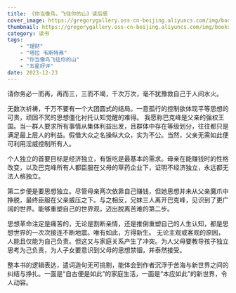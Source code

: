 ```yaml
---
title: 《你当像鸟，飞往你的山》读后感
cover_image: https://gregorygallery.oss-cn-beijing.aliyuncs.com/img/books.jpeg
thumbnail: https://gregorygallery.oss-cn-beijing.aliyuncs.com/img/books.jpeg
category: 读书
tags: 
    - "理财"
    - "塔拉 韦斯特弗"
    - "你当像鸟飞往你的山"
    - "五星好评"
date: 2023-12-23
---
```


请你务必一而再，再而三，三而不竭，千次万次，毫不犹豫救自己于人间水火。

无数次祈祷，千万不要有一个大团圆式的结局。一意孤行的控制欲体现平等思想的可贵，顽固不冥的思想僵化衬托认知觉醒的难得。
我愿称巴克峰是父亲的强权王国。当一群人要求所有事情从集体利益出发，且群体中存在等级划分，往往都只是满足最上层人的利益。假借大众之名操纵大众，实为不公。当然，父亲无需如此便可利用淫威控制所有人。

个人独立的首要目标是经济独立，有饭吃是最基本的需求。母亲在能赚钱时的性格改变，以及巴克峰所有人都臣服在父母的草药企业下，证明不经济独立，永远都无法人格独立。

第二步便是要思想独立。尽管母亲两次依靠自己赚钱，但她思想并未从父亲魔爪中挣脱，最终臣服在父亲威压之下。与之相反，兄妹三人离开巴克峰，见识到了更广阔的世界。能够重塑自己的世界观，迈出脱离苦难的第二步。

思想革命注定是痛苦的，无论是割断亲情，还是推倒重塑自己的人生认知，都是思想世界的一次次接连不断地震。唯有如此，方得新生。
无论主观或客观的原因，人能且仅能为自己负责。但这又与家庭关系产生了冲突。为人父母要教导孩子独立思考为己负责，为人子女要意识到父母的思想禁锢，并泰然接受。

整本书的逻辑表达，遣词造句无可挑剔，能体会到作者沉浮于苦海与新世界之间的纠结与挣扎。一面是“自古便是如此”的家庭生活，一面是“本应如此”的新世界，令人动容。